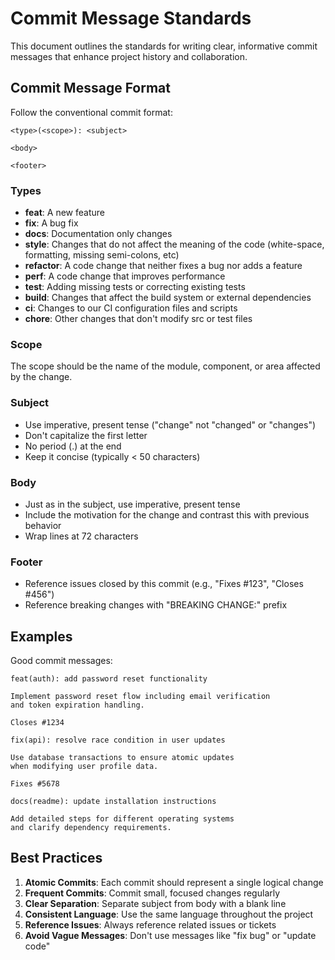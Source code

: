 # Commit Message Standards

This document outlines the standards for writing clear, informative commit messages that enhance project history and collaboration.

## Commit Message Format

Follow the conventional commit format:

```
<type>(<scope>): <subject>

<body>

<footer>
```

### Types
- **feat**: A new feature
- **fix**: A bug fix
- **docs**: Documentation only changes
- **style**: Changes that do not affect the meaning of the code (white-space, formatting, missing semi-colons, etc)
- **refactor**: A code change that neither fixes a bug nor adds a feature
- **perf**: A code change that improves performance
- **test**: Adding missing tests or correcting existing tests
- **build**: Changes that affect the build system or external dependencies
- **ci**: Changes to our CI configuration files and scripts
- **chore**: Other changes that don't modify src or test files

### Scope
The scope should be the name of the module, component, or area affected by the change.

### Subject
- Use imperative, present tense ("change" not "changed" or "changes")
- Don't capitalize the first letter
- No period (.) at the end
- Keep it concise (typically < 50 characters)

### Body
- Just as in the subject, use imperative, present tense
- Include the motivation for the change and contrast this with previous behavior
- Wrap lines at 72 characters

### Footer
- Reference issues closed by this commit (e.g., "Fixes #123", "Closes #456")
- Reference breaking changes with "BREAKING CHANGE:" prefix

## Examples

Good commit messages:

```
feat(auth): add password reset functionality

Implement password reset flow including email verification
and token expiration handling.

Closes #1234
```

```
fix(api): resolve race condition in user updates

Use database transactions to ensure atomic updates
when modifying user profile data.

Fixes #5678
```

```
docs(readme): update installation instructions

Add detailed steps for different operating systems
and clarify dependency requirements.
```

## Best Practices

1. **Atomic Commits**: Each commit should represent a single logical change
2. **Frequent Commits**: Commit small, focused changes regularly
3. **Clear Separation**: Separate subject from body with a blank line
4. **Consistent Language**: Use the same language throughout the project
5. **Reference Issues**: Always reference related issues or tickets
6. **Avoid Vague Messages**: Don't use messages like "fix bug" or "update code"